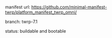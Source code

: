 manifest url:
https://github.com/minimal-manifest-twrp/platform_manifest_twrp_omni/

branch:
twrp-7.1

status:
buildable and bootable
